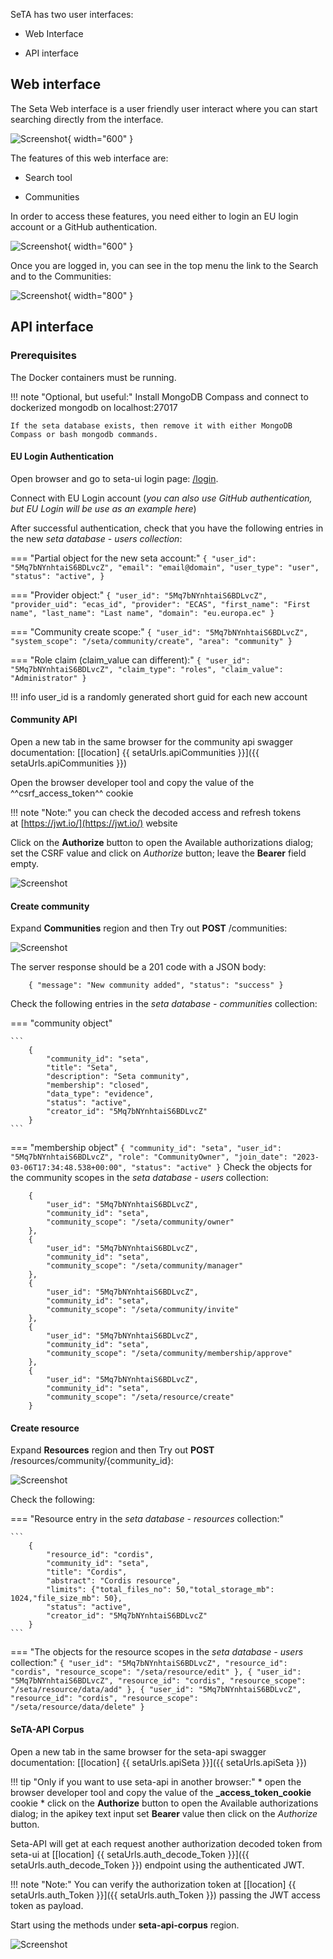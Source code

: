 
SeTA has two user interfaces:

- Web Interface

- API interface

## Web interface
The Seta Web interface is a user friendly user interact where you can start searching directly from the interface.
 
 ![Screenshot](../img/main_screen.jpg){ width="600" }


The features of this web interface are:

- Search tool

- Communities


In order to access these features, you need either to login an EU login account or a GitHub authentication.

 ![Screenshot](../img/login.jpg){ width="600" }


Once you are logged in, you can see in the top menu the link to the Search and to the Communities:


 ![Screenshot](../img/seta_menu.png){ width="800" }


## API interface

### Prerequisites

The Docker containers must be running.

!!! note "Optional, but useful:" 
    Install MongoDB Compass and connect to dockerized mongodb on localhost:27017

    If the seta database exists, then remove it with either MongoDB Compass or bash mongodb commands.

#### EU Login Authentication

Open browser and go to seta-ui login page: [/login](/login).

Connect with EU Login account (*you can also use GitHub authentication, but EU Login will be use as an example here*)

After successful authentication, check that you have the following entries in the new *seta database - users collection*:

=== "Partial object for the new seta account:"
    ```
        {
            "user_id": "5Mq7bNYnhtaiS6BDLvcZ",
            "email": "email@domain",
            "user_type": "user",
            "status": "active",
        }
    ```


=== "Provider object:"
    ```
        {
            "user_id": "5Mq7bNYnhtaiS6BDLvcZ",
            "provider_uid": "ecas_id",
            "provider": "ECAS",
            "first_name": "First name",
            "last_name": "Last name",
            "domain": "eu.europa.ec"
        }
    ```

=== "Community create scope:"
    ```
        {
            "user_id": "5Mq7bNYnhtaiS6BDLvcZ",
            "system_scope": "/seta/community/create",
            "area": "community"
        }
    ```

=== "Role claim (claim_value can different):"
    ```
        {
            "user_id": "5Mq7bNYnhtaiS6BDLvcZ",
            "claim_type": "roles",
            "claim_value": "Administrator"
        }
    ```

!!! info
    user_id is a randomly generated short guid for each new account
#### Community API

Open a new tab in the same browser for the community api swagger documentation: [[location] {{ setaUrls.apiCommunities }}]({{ setaUrls.apiCommunities }})

Open the browser developer tool and copy the value of the ^^csrf_access_token^^ cookie

!!! note "Note:"
    you can check the decoded access and refresh tokens at [https://jwt.io/](https://jwt.io/) website

Click on the **Authorize** button to open the Available authorizations dialog; set the CSRF value and click on *Authorize* button; leave the **Bearer** field empty.


![Screenshot](../img/authorize.png)


#### Create community

Expand **Communities** region and then Try out **POST** /communities:

![Screenshot](../img/create_community.png)


The server response should be a 201 code with a JSON body:
```
    { "message": "New community added", "status": "success" }
```

Check the following entries in the *seta database - communities* collection:

=== "community object"

    ```
        {
            "community_id": "seta",
            "title": "Seta",
            "description": "Seta community",
            "membership": "closed",
            "data_type": "evidence",
            "status": "active",
            "creator_id": "5Mq7bNYnhtaiS6BDLvcZ"
        }
    ```

=== "membership object"
    ```
        {
            "community_id": "seta",
            "user_id": "5Mq7bNYnhtaiS6BDLvcZ",
            "role": "CommunityOwner",
            "join_date": "2023-03-06T17:34:48.538+00:00",
            "status": "active"
        }
    ```
Check the objects for the community scopes in the *seta database - users* collection:
```
    {
        "user_id": "5Mq7bNYnhtaiS6BDLvcZ",
        "community_id": "seta",
        "community_scope": "/seta/community/owner"
    },
    {
        "user_id": "5Mq7bNYnhtaiS6BDLvcZ",
        "community_id": "seta",
        "community_scope": "/seta/community/manager"
    },
    {
        "user_id": "5Mq7bNYnhtaiS6BDLvcZ",
        "community_id": "seta",
        "community_scope": "/seta/community/invite"
    },
    {
        "user_id": "5Mq7bNYnhtaiS6BDLvcZ",
        "community_id": "seta",
        "community_scope": "/seta/community/membership/approve"
    },
    {
        "user_id": "5Mq7bNYnhtaiS6BDLvcZ",
        "community_id": "seta",
        "community_scope": "/seta/resource/create"
    }
```

#### Create resource

Expand **Resources** region and then Try out **POST** /resources/community/{community_id}:

![Screenshot](../img/create-resource.png)


Check the following:

=== "Resource entry in the *seta database - resources* collection:"
    
    ```
        {
            "resource_id": "cordis",
            "community_id": "seta",
            "title": "Cordis",
            "abstract": "Cordis resource",
            "limits": {"total_files_no": 50,"total_storage_mb": 1024,"file_size_mb": 50},
            "status": "active",
            "creator_id": "5Mq7bNYnhtaiS6BDLvcZ"
        }
    ```

=== "The objects for the resource scopes in the *seta database - users* collection:"
    ```
        {
            "user_id": "5Mq7bNYnhtaiS6BDLvcZ",
            "resource_id": "cordis",
            "resource_scope": "/seta/resource/edit"
        },
        {
            "user_id": "5Mq7bNYnhtaiS6BDLvcZ",
            "resource_id": "cordis",
            "resource_scope": "/seta/resource/data/add"
        },
        {
            "user_id": "5Mq7bNYnhtaiS6BDLvcZ",
            "resource_id": "cordis",
            "resource_scope": "/seta/resource/data/delete"
        }
    ```

#### SeTA-API Corpus

Open a new tab in the same browser for the seta-api swagger documentation: [[location] {{ setaUrls.apiSeta }}]({{ setaUrls.apiSeta }})

!!! tip "Only if you want to use seta-api in another browser:"
    * open the browser developer tool and copy the value of the **_access_token_cookie** cookie
    * click on the **Authorize** button to open the Available authorizations dialog; in the apikey text input set **Bearer** value then click on the *Authorize* button.

Seta-API will get at each request another authorization decoded token from seta-ui at [[location] {{ setaUrls.auth_decode_Token }}]({{ setaUrls.auth_decode_Token }}) endpoint using the authenticated JWT.

!!! note "Note:" 
    You can verify the authorization token at [[location] {{ setaUrls.auth_Token }}]({{ setaUrls.auth_Token }}) passing the JWT access token as payload.

Start using the methods under **seta-api-corpus** region.

![Screenshot](../img/seta_api_suggestions_corpus.png)   